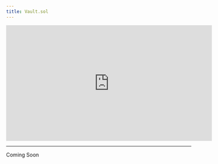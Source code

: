 ```yaml
---
title: Vault.sol
---
```


<iframe width="560" height="315" src="https://www.youtube.com/embed/0vsRnilzIMA?si=8nBYuAuSxD6h81uH" title="YouTube video player" frameborder="0" allow="accelerometer; autoplay; clipboard-write; encrypted-media; gyroscope; picture-in-picture; web-share" allowfullscreen></iframe>

---

Coming Soon
